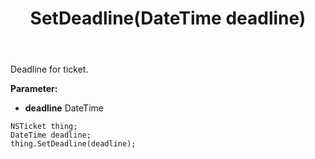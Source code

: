﻿---
uid: crmscript_ref_NSTicket_SetDeadline
title: SetDeadline(DateTime deadline)
intellisense: NSTicket.SetDeadline
keywords: NSTicket, GetDeadline
so.topic: reference
---

Deadline for ticket.

**Parameter:** 
 - **deadline** DateTime

```crmscript
NSTicket thing;
DateTime deadline;
thing.SetDeadline(deadline);
```

